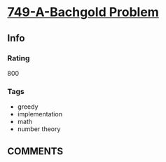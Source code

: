 # [749-A-Bachgold Problem](https://codeforces.com/problemset/problem/749/A)

## Info

### Rating

800

### Tags

- greedy
- implementation
- math
- number theory

## __COMMENTS__

> 
